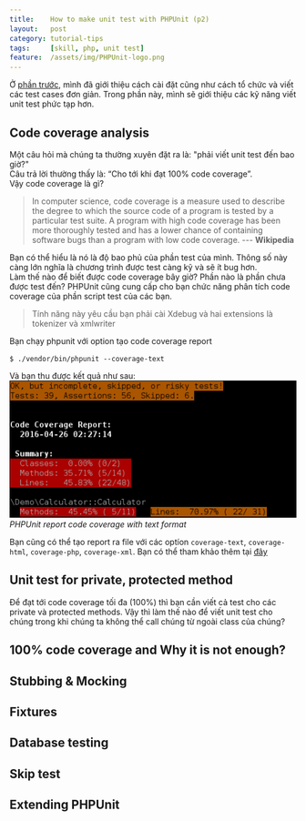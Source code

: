 ```yaml
---
title:    How to make unit test with PHPUnit (p2)
layout:   post
category: tutorial-tips
tags:     [skill, php, unit test]
feature:  /assets/img/PHPUnit-logo.png
---
```


Ở [phần trước][prev-post], mình đã giới thiệu cách cài đặt cũng như cách tổ chức và
viết các test cases đơn giản. Trong phần này, mình sẽ giới thiệu các kỹ năng
viết unit test phức tạp hơn.

<!--more-->

## Code coverage analysis

Một câu hỏi mà chúng ta thường xuyên đặt ra là: "phải viết unit test đến bao giờ?"   
Câu trả lời thường thấy là: “Cho tới khi đạt 100% code coverage”.   
Vậy code coverage là gì?

> In computer science, code coverage is a measure used to describe the degree to
> which the source code of a program is tested by a particular test suite.
> A program with high code coverage has been more thoroughly tested and has a lower chance
> of containing software bugs than a program with low code coverage.
> --- **Wikipedia**

Bạn có thể hiểu là nó là độ bao phủ của phần test của mình. Thông số này càng lớn nghĩa
là chương trình được test càng kỹ và sẽ ít bug hơn.   
Làm thế nào để biết được code coverage bây giờ? Phần nào là phần chưa được test đến?
PHPUnit cũng cung cấp cho bạn chức năng phân tích code coverage của phần script test của các bạn.

> Tính năng này yêu cầu bạn phải cài Xdebug và hai extensions là tokenizer và xmlwriter

Bạn chạy phpunit với option tạo code coverage report

```
$ ./vendor/bin/phpunit --coverage-text
```

Và bạn thu được kết quả như sau:   
![Code coverage report](/assets/img/code-coverage-report.png)*PHPUnit report code coverage with text format*

Bạn cũng có thể tạo report ra file với các optíon `coverage-text`, `coverage-html`,
`coverage-php`, `coverage-xml`. Bạn có thể tham khảo thêm tại [đây][code-coverage-analysis]

## Unit test for private, protected method

Để đạt tới code coverage tối đa (100%) thì bạn cần viết cả test cho các private
và protected methods. Vậy thì làm thế nào để viết unit test cho chúng trong khi
chúng ta không thể call chúng từ ngoài class của chúng?



## 100% code coverage and Why it is not enough?

## Stubbing & Mocking

## Fixtures

## Database testing

## Skip test

## Extending PHPUnit



[prev-post]:              /2016-03-24/how-to-make-unit-test-with-phpunit-p1.html
[code-coverage-analysis]: https://phpunit.de/manual/current/en/code-coverage-analysis.html
